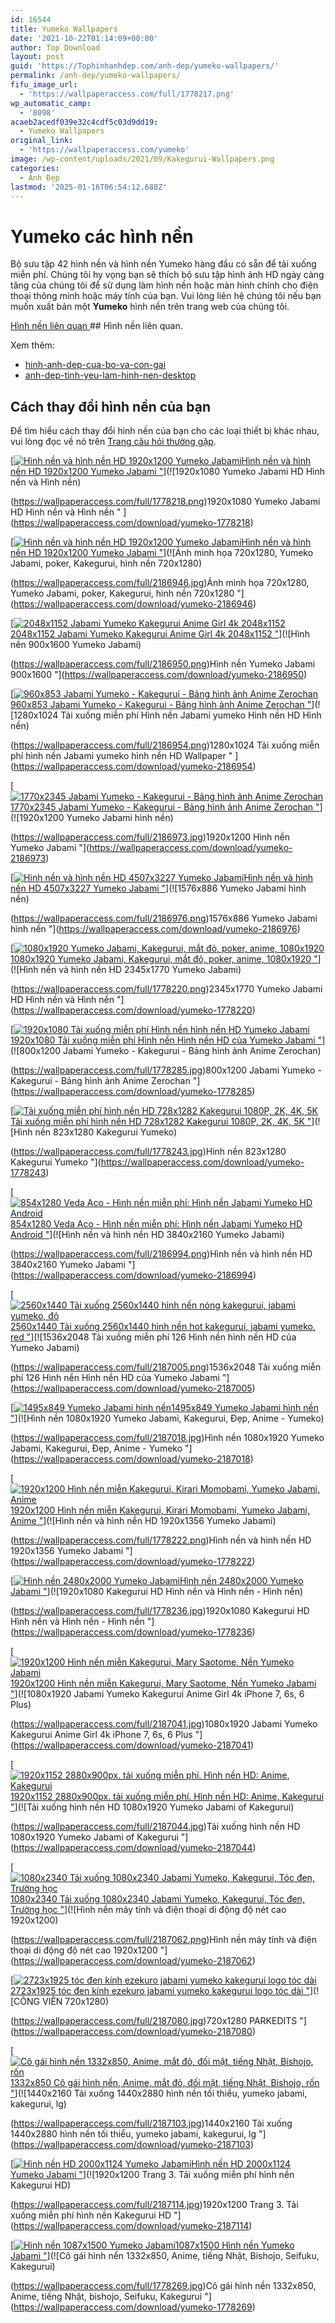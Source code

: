 ```yaml
---
id: 16544
title: Yumeko Wallpapers
date: '2021-10-22T01:14:09+00:00'
author: Top Download
layout: post
guid: 'https://Tophinhanhdep.com/anh-dep/yumeko-wallpapers/'
permalink: /anh-dep/yumeko-wallpapers/
fifu_image_url:
  - 'https://wallpaperaccess.com/full/1778217.png'
wp_automatic_camp:
  - '8098'
acaeb2acedf039e32c4cdf5c03d9dd19:
  - Yumeko Wallpapers
original_link:
  - 'https://wallpaperaccess.com/yumeko'
image: /wp-content/uploads/2021/09/Kakegurui-Wallpapers.png
categories:
  - Ảnh Đẹp
lastmod: '2025-01-16T06:54:12.688Z'
---
```

# Yumeko các hình nền

Bộ sưu tập 42 hình nền và hình nền Yumeko hàng đầu có sẵn để tải xuống miễn phí. Chúng tôi hy vọng bạn sẽ thích bộ sưu tập hình ảnh HD ngày càng tăng của chúng tôi để sử dụng làm hình nền hoặc màn hình chính cho điện thoại thông minh hoặc máy tính của bạn. Vui lòng liên hệ chúng tôi nếu bạn muốn xuất bản một **Yumeko** hình nền trên trang web của chúng tôi.

[Hình nền liên quan ](#related) ## Hình nền liên quan.

   
 Xem thêm:

   
- [hinh-anh-dep-cua-bo-va-con-gai](https://tophinhanhdep.com/hinh-anh-de-thuong/hinh-anh-dep-cua-bo-va-con-gai/)
- [anh-dep-tinh-yeu-lam-hinh-nen-desktop](https://tophinhanhdep.com/anh-tinh-yeu/anh-dep-tinh-yeu-lam-hinh-nen-desktop/)

## Cách thay đổi hình nền của bạn

Để tìm hiểu cách thay đổi hình nền của bạn cho các loại thiết bị khác nhau, vui lòng đọc về nó trên [Trang câu hỏi thường gặp](https://tophinhanhdep.com/faq/).

  
[[![Hình nền và hình nền HD 1920x1200 Yumeko Jabami](https://wallpaperaccess.com/full/1778217.png)Hình nền và hình nền HD 1920x1200 Yumeko Jabami "](https://wallpaperaccess.com/download/yumeko-1778217)](![1920x1080 Yumeko Jabami HD Hình nền và Hình nền)

(https://wallpaperaccess.com/full/1778218.png)1920x1080 Yumeko Jabami HD Hình nền và Hình nền " ](https://wallpaperaccess.com/download/yumeko-1778218)

[[![Hình nền và hình nền HD 1920x1200 Yumeko Jabami](https://wallpaperaccess.com/full/1778224.png)Hình nền và hình nền HD 1920x1200 Yumeko Jabami "](https://wallpaperaccess.com/download/yumeko-1778224)](![Ảnh minh họa 720x1280, Yumeko Jabami, poker, Kakegurui, hình nền 720x1280)

(https://wallpaperaccess.com/full/2186946.jpg)Ảnh minh họa 720x1280, Yumeko Jabami, poker, Kakegurui, hình nền 720x1280 "](https://wallpaperaccess.com/download/yumeko-2186946)

[[![2048x1152 Jabami Yumeko Kakegurui Anime Girl 4k 2048x1152](https://wallpaperaccess.com/full/2186948.jpg)2048x1152 Jabami Yumeko Kakegurui Anime Girl 4k 2048x1152 "](https://wallpaperaccess.com/download/yumeko-2186948)](![Hình nền 900x1600 Yumeko Jabami)

(https://wallpaperaccess.com/full/2186950.png)Hình nền Yumeko Jabami 900x1600 "](https://wallpaperaccess.com/download/yumeko-2186950)

[[![960x853 Jabami Yumeko - Kakegurui - Bảng hình ảnh Anime Zerochan](https://wallpaperaccess.com/full/2186951.jpg)960x853 Jabami Yumeko - Kakegurui - Bảng hình ảnh Anime Zerochan "](https://wallpaperaccess.com/download/yumeko-2186951)](![1280x1024 Tải xuống miễn phí Hình nền Jabami yumeko Hình nền HD Hình nền)

(https://wallpaperaccess.com/full/2186954.png)1280x1024 Tải xuống miễn phí hình nền Jabami yumeko hình nền HD Wallpaper " ](https://wallpaperaccess.com/download/yumeko-2186954)

[[![1770x2345 Jabami Yumeko - Kakegurui - Bảng hình ảnh Anime Zerochan](https://wallpaperaccess.com/full/1778246.jpg)1770x2345 Jabami Yumeko - Kakegurui - Bảng hình ảnh Anime Zerochan "](https://wallpaperaccess.com/download/yumeko-1778246)](![1920x1200 Yumeko Jabami hình nền)

(https://wallpaperaccess.com/full/2186973.jpg)1920x1200 Hình nền Yumeko Jabami "](https://wallpaperaccess.com/download/yumeko-2186973)

[[![Hình nền và hình nền HD 4507x3227 Yumeko Jabami](https://wallpaperaccess.com/full/1778245.jpg)Hình nền và hình nền HD 4507x3227 Yumeko Jabami "](https://wallpaperaccess.com/download/yumeko-1778245)](![1576x886 Yumeko Jabami hình nền)

(https://wallpaperaccess.com/full/2186976.png)1576x886 Yumeko Jabami hình nền "](https://wallpaperaccess.com/download/yumeko-2186976)

[[![1080x1920 Yumeko Jabami, Kakegurui, mắt đỏ, poker, anime, 1080x1920](https://wallpaperaccess.com/full/2186977.jpg)1080x1920 Yumeko Jabami, Kakegurui, mắt đỏ, poker, anime, 1080x1920 "](https://wallpaperaccess.com/download/yumeko-2186977)](![Hình nền và hình nền HD 2345x1770 Yumeko Jabami)

(https://wallpaperaccess.com/full/1778220.png)2345x1770 Yumeko Jabami HD Hình nền và Hình nền "](https://wallpaperaccess.com/download/yumeko-1778220)

[[![1920x1080 Tải xuống miễn phí Hình nền hình nền HD Yumeko Jabami](https://wallpaperaccess.com/full/2186982.png)1920x1080 Tải xuống miễn phí Hình nền Hình nền HD của Yumeko Jabami "](https://wallpaperaccess.com/download/yumeko-2186982)](![800x1200 Jabami Yumeko - Kakegurui - Bảng hình ảnh Anime Zerochan)

(https://wallpaperaccess.com/full/1778285.jpg)800x1200 Jabami Yumeko - Kakegurui - Bảng hình ảnh Anime Zerochan "](https://wallpaperaccess.com/download/yumeko-1778285)

[[![Tải xuống miễn phí hình nền HD 728x1282 Kakegurui 1080P, 2K, 4K, 5K](https://wallpaperaccess.com/full/1778247.jpg)Tải xuống miễn phí hình nền HD 728x1282 Kakegurui 1080P, 2K, 4K, 5K "](https://wallpaperaccess.com/download/yumeko-1778247)](![Hình nền 823x1280 Kakegurui Yumeko)

(https://wallpaperaccess.com/full/1778243.jpg)Hình nền 823x1280 Kakegurui Yumeko "](https://wallpaperaccess.com/download/yumeko-1778243)

[[![854x1280 Veda Aco - Hình nền miễn phí: Hình nền Jabami Yumeko HD Android](https://wallpaperaccess.com/full/2186989.jpg)854x1280 Veda Aco - Hình nền miễn phí: Hình nền Jabami Yumeko HD Android "](https://wallpaperaccess.com/download/yumeko-2186989)](![Hình nền và hình nền HD 3840x2160 Yumeko Jabami)

(https://wallpaperaccess.com/full/2186994.png)Hình nền và hình nền HD 3840x2160 Yumeko Jabami "](https://wallpaperaccess.com/download/yumeko-2186994)

[[![2560x1440 Tải xuống 2560x1440 hình nền nóng kakegurui, jabami yumeko, đỏ](https://wallpaperaccess.com/full/2186997.jpg)2560x1440 Tải xuống 2560x1440 hình nền hot kakegurui, jabami yumeko, red "](https://wallpaperaccess.com/download/yumeko-2186997)](![1536x2048 Tải xuống miễn phí 126 Hình nền hình nền HD của Yumeko Jabami)

(https://wallpaperaccess.com/full/2187005.png)1536x2048 Tải xuống miễn phí 126 Hình nền Hình nền HD của Yumeko Jabami "](https://wallpaperaccess.com/download/yumeko-2187005)

[[![1495x849 Yumeko Jabami hình nền](https://wallpaperaccess.com/full/2187017.png)1495x849 Yumeko Jabami hình nền "](https://wallpaperaccess.com/download/yumeko-2187017)](![Hình nền 1080x1920 Yumeko Jabami, Kakegurui, Đẹp, Anime - Yumeko)

(https://wallpaperaccess.com/full/2187018.jpg)Hình nền 1080x1920 Yumeko Jabami, Kakegurui, Đẹp, Anime - Yumeko "](https://wallpaperaccess.com/download/yumeko-2187018)

[[![1920x1200 Hình nền miễn Kakegurui, Kirari Momobami, Yumeko Jabami, Anime](https://wallpaperaccess.com/full/1778231.jpg)1920x1200 Hình nền miễn Kakegurui, Kirari Momobami, Yumeko Jabami, Anime "](https://wallpaperaccess.com/download/yumeko-1778231)](![Hình nền và hình nền HD 1920x1356 Yumeko Jabami)

(https://wallpaperaccess.com/full/1778222.png)Hình nền và hình nền HD 1920x1356 Yumeko Jabami "](https://wallpaperaccess.com/download/yumeko-1778222)

[[![Hình nền 2480x2000 Yumeko Jabami](https://wallpaperaccess.com/full/2187023.jpg)Hình nền 2480x2000 Yumeko Jabami "](https://wallpaperaccess.com/download/yumeko-2187023)](![1920x1080 Kakegurui HD Hình nền và Hình nền - Hình nền)

(https://wallpaperaccess.com/full/1778236.jpg)1920x1080 Kakegurui HD Hình nền và Hình nền - Hình nền "](https://wallpaperaccess.com/download/yumeko-1778236)

[[![1920x1200 Hình nền miễn Kakegurui, Mary Saotome, Nền Yumeko Jabami](https://wallpaperaccess.com/full/2187024.jpg)1920x1200 Hình nền miễn Kakegurui, Mary Saotome, Nền Yumeko Jabami "](https://wallpaperaccess.com/download/yumeko-2187024)](![1080x1920 Jabami Yumeko Kakegurui Anime Girl 4k iPhone 7, 6s, 6 Plus)

(https://wallpaperaccess.com/full/2187041.jpg)1080x1920 Jabami Yumeko Kakegurui Anime Girl 4k iPhone 7, 6s, 6 Plus "](https://wallpaperaccess.com/download/yumeko-2187041)

[[![1920x1152 2880x900px.  tải xuống miễn phí.  Hình nền HD: Anime, Kakegurui](https://wallpaperaccess.com/full/1778282.jpg)1920x1152 2880x900px. tải xuống miễn phí. Hình nền HD: Anime, Kakegurui "](https://wallpaperaccess.com/download/yumeko-1778282)](![Tải xuống hình nền HD 1080x1920 Yumeko Jabami of Kakegurui)

(https://wallpaperaccess.com/full/2187044.jpg)Tải xuống hình nền HD 1080x1920 Yumeko Jabami of Kakegurui "](https://wallpaperaccess.com/download/yumeko-2187044)

[[![1080x2340 Tải xuống 1080x2340 Jabami Yumeko, Kakegurui, Tóc đen, Trường học](https://wallpaperaccess.com/full/2187057.jpg)1080x2340 Tải xuống 1080x2340 Jabami Yumeko, Kakegurui, Tóc đen, Trường học "](https://wallpaperaccess.com/download/yumeko-2187057)](![Hình nền máy tính và điện thoại di động độ nét cao 1920x1200)

(https://wallpaperaccess.com/full/2187062.png)Hình nền máy tính và điện thoại di động độ nét cao 1920x1200 "](https://wallpaperaccess.com/download/yumeko-2187062)

[[![2723x1925 tóc đen kính ezekuro jabami yumeko kakegurui logo tóc dài](https://wallpaperaccess.com/full/2187066.jpg)2723x1925 tóc đen kính ezekuro jabami yumeko kakegurui logo tóc dài "](https://wallpaperaccess.com/download/yumeko-2187066)](![CÔNG VIÊN 720x1280)

(https://wallpaperaccess.com/full/2187080.jpg)720x1280 PARKEDITS "](https://wallpaperaccess.com/download/yumeko-2187080)

[[![Cô gái hình nền 1332x850, Anime, mắt đỏ, đối mặt, tiếng Nhật, Bishojo, rốn](https://wallpaperaccess.com/full/2187083.jpg)1332x850 Cô gái hình nền, Anime, mắt đỏ, đối mặt, tiếng Nhật, Bishojo, rốn "](https://wallpaperaccess.com/download/yumeko-2187083)](![1440x2160 Tải xuống 1440x2880 hình nền tối thiểu, yumeko jabami, kakegurui, lg)

(https://wallpaperaccess.com/full/2187103.jpg)1440x2160 Tải xuống 1440x2880 hình nền tối thiểu, yumeko jabami, kakegurui, lg "](https://wallpaperaccess.com/download/yumeko-2187103)

[[![Hình nền HD 2000x1124 Yumeko Jabami](https://wallpaperaccess.com/full/2187112.png)Hình nền HD 2000x1124 Yumeko Jabami "](https://wallpaperaccess.com/download/yumeko-2187112)](![1920x1200 Trang 3. Tải xuống miễn phí hình nền Kakegurui HD)

(https://wallpaperaccess.com/full/2187114.jpg)1920x1200 Trang 3. Tải xuống miễn phí hình nền Kakegurui HD "](https://wallpaperaccess.com/download/yumeko-2187114)

[[![Hình nền 1087x1500 Yumeko Jabami](https://wallpaperaccess.com/full/2187127.jpg)1087x1500 Hình nền Yumeko Jabami "](https://wallpaperaccess.com/download/yumeko-2187127)](![Cô gái hình nền 1332x850, Anime, tiếng Nhật, Bishojo, Seifuku, Kakegurui)

(https://wallpaperaccess.com/full/1778269.jpg)Cô gái hình nền 1332x850, Anime, tiếng Nhật, bishojo, Seifuku, Kakegurui "](https://wallpaperaccess.com/download/yumeko-1778269)
